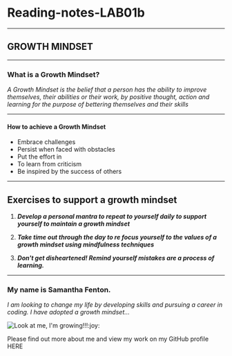 # Reading-notes-LAB01b
***

## GROWTH MINDSET
***

### What is a Growth Mindset?
*A Growth Mindset is the belief that a person has the ability to improve themselves, their abilities or their work, by positive thought, action and learning for the purpose of bettering themselves and their skills*
***
#### How to achieve a Growth Mindset
- Embrace challenges
- Persist when faced with obstacles
- Put the effort in
- To learn from criticism
- Be inspired by the success of others 
***

## Exercises to support a growth mindset

1.  _**Develop a personal mantra to repeat to yourself daily to support yourself to maintain a growth mindset**_  

2.  _**Take time out through the day to re focus yourself to the values of a growth mindset using mindfulness techniques**_  

3.  _**Don't get disheartened!  Remind yourself mistakes are a process of learning.**_  
***

### My name is Samantha Fenton.
*I am looking to change my life by developing skills and pursuing a career in coding.  I have adopted a growth mindset...*

![](https://upload.wikimedia.org/wikipedia/commons/7/7e/Person-tree.jpg "Look at me, I'm growing!!!:joy:")

Please find out more about me and view my work on my GitHub profile HERE








